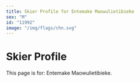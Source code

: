 ```yaml
---
title: Skier Profile for Entemake Maowulietibieke
sex: "M"
id: "11992"
image: "/img/flags/chn.svg" 
---
```


# Skier Profile

This page is for: Entemake Maowulietibieke.
    